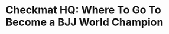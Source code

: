 <!DOCTYPE.html>
<html>
  <head></head>
  <title>Checkmat HQ</title>
  <body>
    <h1>Checkmat HQ: Where To Go To Become a BJJ World Champion
    </h1>
    <p></p>
  </body>
</html>

<!---
TheSkibidiSigma101/TheSkibidiSigma101 is a ✨ special ✨ repository because its `README.md` (this file) appears on your GitHub profile.
You can click the Preview link to take a look at your changes.
--->
